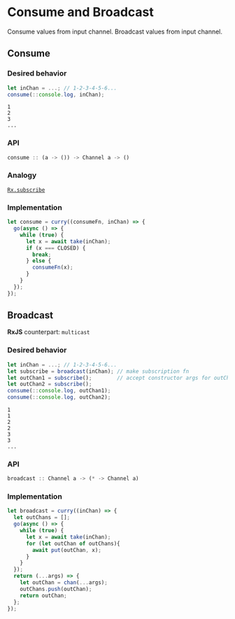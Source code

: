 # Consume and Broadcast

Consume values from input channel. Broadcast values from input channel.

## Consume

### Desired behavior 

```js
let inChan = ...; // 1-2-3-4-5-6...
consume(::console.log, inChan); 
```

```
1 
2 
3 
...
```

### API

```js
consume :: (a -> ()) -> Channel a -> ()
```

### Analogy

[`Rx.subscribe`](https://github.com/Reactive-Extensions/RxJS/blob/master/doc/api/core/operators/subscribe.md)

### Implementation

```js
let consume = curry((consumeFn, inChan) => {
  go(async () => {
    while (true) {
      let x = await take(inChan);
      if (x === CLOSED) {
        break;
      } else {
        consumeFn(x);
      }
    }
  });
});
```

## Broadcast

**RxJS** counterpart: `multicast`

### Desired behavior 

```js
let inChan = ...; // 1-2-3-4-5-6...
let subscribe = broadcast(inChan); // make subscription fn
let outChan1 = subscribe();        // accept constructor args for outChan
let outChan2 = subscribe();
consume(::console.log, outChan1);
consume(::console.log, outChan2); 
```

```
1
1
2
2
3
3
...
```

### API

```js
broadcast :: Channel a -> (* -> Channel a)
```

### Implementation

```js
let broadcast = curry((inChan) => {
  let outChans = [];
  go(async () => {
    while (true) {
      let x = await take(inChan);
      for (let outChan of outChans){
        await put(outChan, x);
      }
    }
  });
  return (...args) => {
    let outChan = chan(...args);
    outChans.push(outChan);
    return outChan;
  };
});
```
